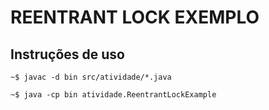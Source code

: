 # REENTRANT LOCK EXEMPLO

## Instruções de uso

```~$ javac -d bin src/atividade/*.java```

```~$ java -cp bin atividade.ReentrantLockExample```
